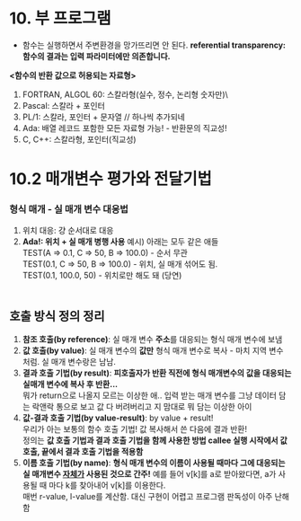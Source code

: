 
# 10. 부 프로그램
- 함수는 실행하면서 주변환경을 망가뜨리면 안 된다.
**referential transparency: 함수의 결과는 입력 파라미터에만 의존합니다.**

**<함수의 반환 값으로 허용되는 자료형>**
1. FORTRAN, ALGOL 60: 스칼라형(실수, 정수, 논리형 숫자만)\
2. Pascal: 스칼라 + 포인터
3. PL/1: 스칼라, 포인터 + 문자열 // 하나씩 추가되네
4. Ada: 배열 레코드 포함한 모든 자료형 가능! - 반환문의 직교성!
5. C, C++: 스칼라형, 포인터(직교성)  

# 10.2 매개변수 평가와 전달기법
### 형식 매개 - 실 매개 변수 대응법
1. 위치 대응: 걍 순서대로 대응
2. **Ada!: 위치 + 실 매개 병행 사용**
예시) 아래는 모두 같은 애들 <br>
TEST(A => 0.1, C => 50, B => 100.0) - 순서 무관 <br>
TEST(0.1, C => 50, B => 100.0) - 위치, 실 매개 섞어도 됨. <br>
TEST(0.1, 100.0, 50) - 위치로만 해도 돼 (당연) <br> <br>


## 호출 방식 정의 정리
1. **참조 호출(by reference)**: 실 매개 변수 **주소**를 대응되는 형식 매개 변수에 보냄 <br>
2. **값 호출(by value)**: 실 매개 변수의 **값만** 형식 매개 변수로 복사 - 마치 지역 변수 처럼. 실 매개 변수랑은 남남. <br>
3. **결과 호출 기법(by result)**: **피호출자가 반환 직전에 형식 매개변수의 값을 대응되는 실매개 변수에 복사 후 반환...** <br> 뭐가 return으로 나올지 모르는 이상한 애.. 입력 받는 매개 변수를 그냥 데이터 담는 락앤락 통으로 보고 값 다 버려버리고 지 맘대로 뭐 담는 이상한 아이 <br>
4. **값-결과 호출 기법(by value-result)**: by value + result! <br>
우리가 아는 보통의 함수 호출 기법! 값 복사해서 쓴 다음에 결과 반환! <br> 정의는 **값 호출 기법과 결과 호출 기법을 함께 사용한 방법 callee 실행 시작에서 값 호출, 끝에서 결과 호출 기법을 적용함** <br>
5. **이름 호출 기법(by name)**: **형식 매개 변수의 이름이 사용될 때마다 그에 대응되는 실 매개변수 <U>자체가</U> 사용된 것으로 간주!** 예를 들어 v[k]를 a로 받아왔다면, a가 사용될 때 마다 k를 찾아내어 v[k]를 이용한다.   <br>
매번 r-value, l-value를 계산함. 대신 구현이 어렵고 프로그램 판독성이 아주 난해함  <br>
